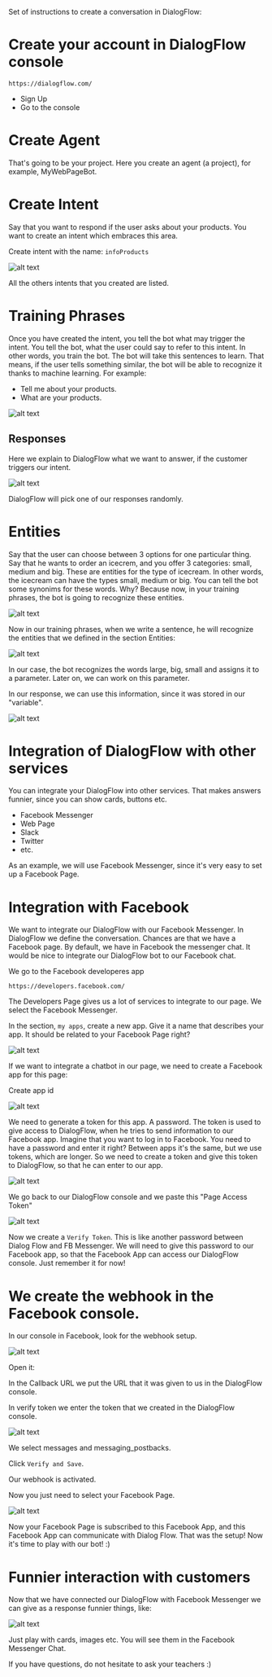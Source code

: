 Set of instructions to create a conversation in DialogFlow:

# Create your account in DialogFlow console

```
https://dialogflow.com/
```

- Sign Up
- Go to the console

# Create Agent

That's going to be your project. Here you create an agent (a project), for example, MyWebPageBot.

# Create Intent

Say that you want to respond if the user asks about your products. You want to create an intent which embraces this area.

Create intent with the name: `infoProducts`

![alt text](https://res.cloudinary.com/montolio/image/upload/c_scale,w_500/v1525623525/Screen_Shot_2018-05-06_at_6.18.12_PM_d3xg9i.png)

All the others intents that you created are listed.

# Training Phrases

Once you have created the intent, you tell the bot what may trigger the intent. You tell the bot, what the user could say to refer to this intent. In other words, you train the bot. The bot will take this sentences to learn. That means, if the user tells something similar, the bot will be able to recognize it thanks to machine learning. For example:

- Tell me about your products.
- What are your products.

![alt text](https://res.cloudinary.com/montolio/image/upload/c_scale,w_648/v1525623705/Screen_Shot_2018-05-06_at_6.21.24_PM_qrhxfc.png)

## Responses

Here we explain to DialogFlow what we want to answer, if the customer triggers our intent.

![alt text](https://res.cloudinary.com/montolio/image/upload/c_scale,w_500/v1525623946/Screen_Shot_2018-05-06_at_6.25.20_PM_kzgibr.png)

DialogFlow will pick one of our responses randomly.

# Entities

Say that the user can choose between 3 options for one particular thing. Say that he wants to order an icecrem, and you offer 3 categories: small, medium and big. These are entities for the type of icecream. In other words, the icecream can have the types small, medium or big. You can tell the bot some synonims for these words. Why? Because now, in your training phrases, the bot is going to recognize these entities.

![alt text](https://res.cloudinary.com/montolio/image/upload/c_scale,w_500/v1525806785/Screen_Shot_2018-05-08_at_9.08.52_PM_urgft1.png)

Now in our training phrases, when we write a sentence, he will recognize the entities that we defined in the section Entities:

![alt text](https://res.cloudinary.com/montolio/image/upload/c_scale,w_600/v1525808098/Screen_Shot_2018-05-08_at_9.34.33_PM_dcgdl1.png)

In our case, the bot recognizes the words large, big, small and assigns it to a parameter. Later on, we can work on this parameter.

In our response, we can use this information, since it was stored in our "variable".

![alt text](https://res.cloudinary.com/montolio/image/upload/c_scale,w_600/v1525806785/Screen_Shot_2018-05-08_at_9.08.52_PM_urgft1.png)




# Integration of DialogFlow with other services

You can integrate your DialogFlow into other services. That makes answers funnier, since you can show cards, buttons etc.

- Facebook Messenger
- Web Page
- Slack
- Twitter
- etc.

As an example, we will use Facebook Messenger, since it's very easy to set up a Facebook Page.

# Integration with Facebook

We want to integrate our DialogFlow with our Facebook Messenger. In DialogFlow we define the conversation. Chances are that we have a Facebook page. By default, we have in Facebook the messenger chat. It would be nice to integrate our DialogFlow bot to our Facebook chat.

We go to the Facebook developeres app

```
https://developers.facebook.com/
```

The Developers Page gives us a lot of services to integrate to our page. We select the Facebook Messenger.

In the section, `my apps`, create a new app. Give it a name that describes your app. It should be related to your Facebook Page right?

![alt text](https://res.cloudinary.com/montolio/image/upload/c_scale,w_300/v1525625806/Messenger_SetUp_fkfulw.png)

If we want to integrate a chatbot in our page, we need to create a Facebook app for this page:

Create app id

![alt text](https://res.cloudinary.com/montolio/image/upload/c_scale,w_500/v1525625870/newAppFB_jsohjz.png)

We need to generate a token for this app. A password. The token is used to give access to DialogFlow, when he tries to send information to our Facebook app. Imagine that you want to log in to Facebook. You need to have a password and enter it right? Between apps it's the same, but we use tokens, which are longer. So we need to create a token and give this token to DialogFlow, so that he can enter to our app.

![alt text](https://res.cloudinary.com/montolio/image/upload/v1525625665/FB_Token_png2uo.png)

We go back to our DialogFlow console and we paste this "Page Access Token"

![alt text](https://res.cloudinary.com/montolio/image/upload/c_scale,w_600/v1525625266/Screen_Shot_2018-05-06_at_6.47.07_PM_uu7kix.png)



Now we create a `Verify Token`. This is like another password between Dialog Flow and FB Messenger. We will need to give this password to our Facebook app, so that the Facebook App can access our DialogFlow console.
Just remember it for now!

# We create the webhook in the Facebook console.

In our console in Facebook, look for the webhook setup.

![alt text](https://res.cloudinary.com/montolio/image/upload/c_scale,w_700/v1525625947/setupWebhook_agabu5.png)

Open it:

In the Callback URL we put the URL that it was given to us in the DialogFlow console.

In verify token we enter the token that we created in the DialogFlow console.

![alt text](https://res.cloudinary.com/montolio/image/upload/c_scale,w_600/v1525625525/New_Page_Subscription_pvlmyk.png)

We select messages and messaging_postbacks.

Click `Verify and Save`.

Our webhook is activated.

Now you just need to select your Facebook Page.

![alt text](https://res.cloudinary.com/montolio/image/upload/c_scale,w_600/v1525626047/webhookComplete_ltplst.png)

Now your Facebook Page is subscribed to this Facebook App, and this Facebook App can communicate with Dialog Flow. That was the setup! Now it's time to play with our bot! :)

# Funnier interaction with customers

Now that we have connected our DialogFlow with Facebook Messenger we can give as a response funnier things, like: 

![alt text](https://res.cloudinary.com/montolio/image/upload/c_scale,w_250/v1525626381/addResponsesFunnier_hhoe2m.png)

Just play with cards, images etc. You will see them in the Facebook Messenger Chat.

If you have questions, do not hesitate to ask your teachers :)


























